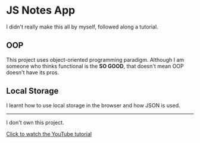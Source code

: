 # JS Notes App

I didn't really make this all by myself, followed along a tutorial.

## OOP
This project uses object-oriented programming paradigm. Although I am someone who thinks functional is the **SO GOOD**, that doesn't mean OOP doesn't have its pros.

## Local Storage
I learnt how to use local storage in the browser and how JSON is used.

---
I don't own this project. 

[Click to watch the YouTube tutorial](https://www.youtube.com/watch?v=01YKQmia2Jw&ab_channel=dcode)